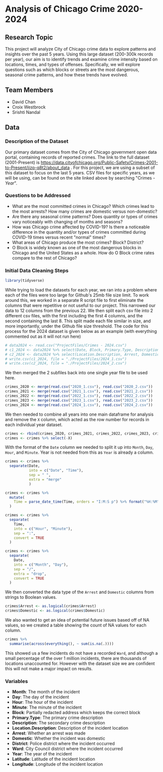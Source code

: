 # Analysis of Chicago Crime 2020-2024

## Research Topic
This project will analyze City of Chicago crime data to explore patterns and insights over the past 5 years. Using this large dataset (200-300k records per year), our aim is to identify trends and examine crime intensity based on locations, times, and types of offenses. Specifically, we will explore questions such as which blocks or streets are the most dangerous, seasonal crime patterns, and how these trends have evolved.

## Team Members
- David Chan
- Croix Westbrock
- Srishti Nandal 

## Data

### Description of the Dataset
Our primary dataset comes from the City of Chicago government open data portal, containing records of reported crimes. The link to the full dataset (2001-Present) is https://data.cityofchicago.org/Public-Safety/Crimes-2001-to-Present/ijzp-q8t2/about_data . For this project, we are using a subset of this dataset to focus on the last 5 years. CSV files for specific years, as we will be using, can be found on the site linked above by searching "Crimes - *Year*".

### Questions to be Addressed
* What are the most committed crimes in Chicago? Which crimes lead to the most arrests? How many crimes are domestic versus non-domestic?
* Are there any seasonal crime patterns? Does quantity or types of crimes vary noticeably with changing of months and seasons?
* How was Chicago crime affected by COVID-19? Is there a noticeable difference in the quantity and/or types of crimes committed during COVID-19 times versus recent "normal" times?
* What areas of Chicago produce the most crimes? Block? District?
* O Block is widely known as one of the most dangerous blocks in Chicago and the United States as a whole. How do O Block crime rates compare to the rest of Chicago?


### Initial Data Cleaning Steps

``` r
library(tidyverse)
```

While trying to load the datasets for each year, we ran into a problem where each of the files were too large for Github's 25mb file size limit. To work around this, we worked in a separate R script file to first eliminate the columns that were repetitive or not useful to our project. This narrowed our data to 12 columns from the previous 22. We then split each csv file into 2 different csv files, with the first including the first 4 columns, and the second containing the last 8. This split made each file similar in size, and more importantly, under the Github file size threshold. The code for this process for the 2024 dataset is given below as an example (with everything commented out as it will not run here)

``` r
# data2024 <- read.csv("ProjectFiles/Crimes - 2024.csv")
# c1_2024 <- data2024 %>% select(Date, Block, Primary.Type, Description)
# c2_2024 <- data2024 %>% select(Location.Description, Arrest, Domestic, District, Ward, Year, Latitude, Longitude)
# write.csv(c1_2024, file = "./ProjectFiles/2024_1.csv")
# write.csv(c2_2024, file = "./ProjectFiles/2024_2.csv")
```

We then merged the 2 subfiles back into one single year file to be used here.

``` r
crimes_2020 <- merge(read.csv("2020_1.csv"), read.csv("2020_2.csv"))
crimes_2021 <- merge(read.csv("2021_1.csv"), read.csv("2021_2.csv"))
crimes_2022 <- merge(read.csv("2022_1.csv"), read.csv("2022_2.csv"))
crimes_2023 <- merge(read.csv("2023_1.csv"), read.csv("2023_2.csv"))
crimes_2024 <- merge(read.csv("2024_1.csv"), read.csv("2024_2.csv"))
```

We then needed to combine all years into one main dataframe for analysis and remove the `X` column, which acted as the row number for records in each individual year dataset.

``` r
crimes <- rbind(crimes_2020, crimes_2021, crimes_2022, crimes_2023, crimes_2024)
crimes <- crimes %>% select(-X)
```

With the format of the `Date` column we needed to split it up into `Month`, `Day`, `Hour`, and `Minute`. Year is not needed from this as `Year` is already a column.

``` r
crimes <- crimes %>% 
  separate(Date, 
           into = c("Date", "Time"),
           sep = " ",
           extra = "merge"
           )

crimes <- crimes %>%
  mutate(
    Time = parse_date_time(Time, orders = "I:M:S p") %>% format("%H:%M")
  )

crimes <- crimes %>% 
  separate(
    Time,
    into = c("Hour", "Minute"),
    sep = ":",
    convert = TRUE
  )

crimes <- crimes %>% 
  separate(
    Date,
    into = c("Month", "Day"),
    sep = "/",
    extra = "drop",
    convert = TRUE
  )
```

We then converted the data type of the `Arrest` and `Domestic` columns from strings to Boolean values.

``` r
crimes$Arrest <- as.logical(crimes$Arrest)
crimes$Domestic <- as.logical(crimes$Domestic)
```

We also wanted to get an idea of potential future issues based off of NA values, so we created a table showing the count of NA values for each column.

``` r
crimes %>%
  summarise(across(everything(), ~ sum(is.na(.))))
```

This showed us a few incidents do not have a recorded `Ward`, and although a small percentage of the over 1 million incidents, there are thousands of locations unaccounted for. However with the dataset size we are confident this will not make a major impact on results.

### Variables
* **Month**: The month of the incident
* **Day**: The day of the incident
* **Hour**: The hour of the incident 
* **Minute**: The minute of the incident
* **Block**: Partially redacted address which keeps the correct block
* **Primary.Type**: The primary crime description
* **Description**: The secondary crime description
* **Location.Description**: Description of the incident location
* **Arrest**: Whether an arrest was made
* **Domestic**: Whether the incident was domestic
* **District**: Police district where the incident occurred
* **Ward**: City Council district where the incident occurred
* **Year**: The year of the incident
* **Latitude**: Latitude of the incident location
* **Longitude**: Longitude of the incident location
